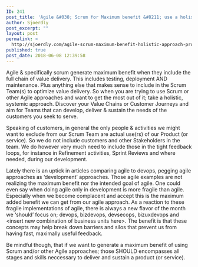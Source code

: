 ```yaml
---
ID: 241
post_title: 'Agile &#038; Scrum for Maximum benefit &#8211; use a holistic approach to product value'
author: Sjoerdly
post_excerpt: ""
layout: post
permalink: >
  http://sjoerdly.com/agile-scrum-maximum-benefit-holistic-approach-product-value/
published: true
post_date: 2018-06-08 12:39:58
---
```

<p dir="auto">Agile &amp; specifically scrum generate maximum benefit when they include the full chain of value delivery. This includes testing, deployment AND maintenance. Plus anything else that makes sense to include in the Scrum Team(s) to optimize value delivery. So when you are trying to use Scrum or other Agile approaches and want to get the most out of it; take a holistic, systemic approach. Discover your Value Chains or Customer Journeys and aim for Teams that can develop, deliver &amp; sustain the needs of the customers you seek to serve.</p>
Speaking of customers, in general the only people &amp; activities we might want to exclude from our Scrum Team are actual use(rs) of our Product (or service). So we do not include customers and other Stakeholders in the team. We do however very much need to include those in the tight feedback loops, for instance in Refinement activities, Sprint Reviews and where needed, during our development.
<p dir="ltr">Lately there is an uptick in articles comparing agile to devops, pegging agile approaches as ‘development’ approaches. Those agile examples are not realizing the maximum benefit nor the intended goal of agile. One could even say when doing agile only in development is more fragile than agile. Especially when we become complacent and accept this is the maximum added benefit we can get from our agile approach. As a reaction to these fragile implementations of agile, there is always a new flavor of the month we ‘should’ focus on; devops, bizdevops, devsecops, bizuxdevops and &lt;insert new combination of business units here&gt;. The benefit is that these concepts may help break down barriers and silos that prevent us from having fast, maximally useful feedback.</p>
<p dir="ltr">Be mindful though, that if we want to generate a maximum benefit of using Scrum and/or other Agile approaches; those SHOULD encompasses all stages and skills neccessary to deliver and sustain a product (or service).</p>